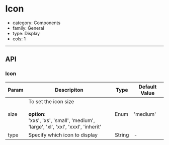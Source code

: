 # Icon

-   category: Components
-   family: General
-   type: Display
-   cols: 1

---

## API

### Icon

| Param | Descripiton  | Type  | Default Value |
| ---- | ---------------------------------------------------- | -------- | ------------ |
| size | To set the icon size<br><br>**option**:<br>'xxs', 'xs', 'small', 'medium', 'large', 'xl', 'xxl', 'xxxl', 'inherit' | Enum   | 'medium' |
| type | Specify which icon to display                         | String   | -        |
